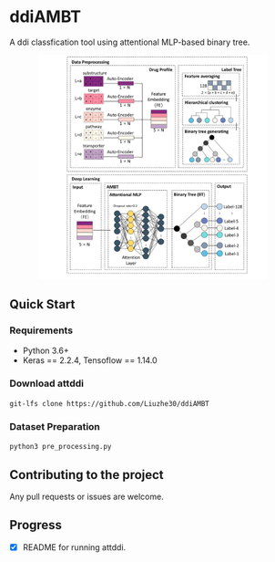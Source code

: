 # ddiAMBT
A ddi classfication tool using attentional MLP-based binary tree.

<p align="center"><img width="80%" src="ddiAMBT.png" /></p>

## Quick Start

### Requirements
- Python 3.6+
- Keras == 2.2.4, Tensoflow == 1.14.0

### Download attddi
```shell
git-lfs clone https://github.com/Liuzhe30/ddiAMBT
```

### Dataset Preparation
```shell
python3 pre_processing.py
```

## Contributing to the project
Any pull requests or issues are welcome.

## Progress
- [x] README for running attddi.
